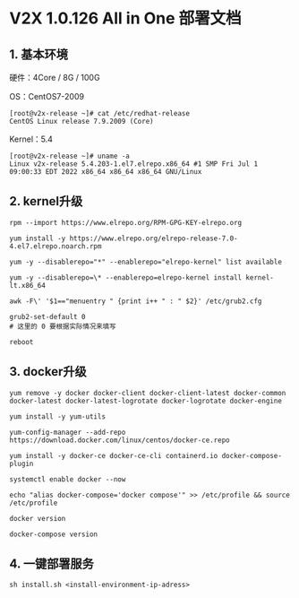 # V2X 1.0.126 All in One 部署文档

## 1. 基本环境

硬件：4Core / 8G / 100G

OS：CentOS7-2009

```console
[root@v2x-release ~]# cat /etc/redhat-release
CentOS Linux release 7.9.2009 (Core)
```

Kernel：5.4

```console
[root@v2x-release ~]# uname -a
Linux v2x-release 5.4.203-1.el7.elrepo.x86_64 #1 SMP Fri Jul 1 09:00:33 EDT 2022 x86_64 x86_64 x86_64 GNU/Linux
```

## 2. kernel升级

```shell
rpm --import https://www.elrepo.org/RPM-GPG-KEY-elrepo.org

yum install -y https://www.elrepo.org/elrepo-release-7.0-4.el7.elrepo.noarch.rpm

yum -y --disablerepo="*" --enablerepo="elrepo-kernel" list available

yum -y --disablerepo=\* --enablerepo=elrepo-kernel install kernel-lt.x86_64

awk -F\' '$1=="menuentry " {print i++ " : " $2}' /etc/grub2.cfg

grub2-set-default 0
# 这里的 0 要根据实际情况来填写

reboot
```

## 3. docker升级

```shell
yum remove -y docker docker-client docker-client-latest docker-common docker-latest docker-latest-logrotate docker-logrotate docker-engine

yum install -y yum-utils

yum-config-manager --add-repo https://download.docker.com/linux/centos/docker-ce.repo

yum install -y docker-ce docker-ce-cli containerd.io docker-compose-plugin

systemctl enable docker --now

echo "alias docker-compose='docker compose'" >> /etc/profile && source /etc/profile

docker version

docker-compose version
```

## 4. 一键部署服务

```shell
sh install.sh <install-environment-ip-adress>
```

